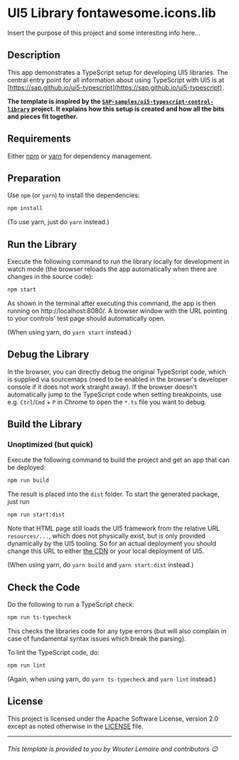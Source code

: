 # UI5 Library fontawesome.icons.lib

Insert the purpose of this project and some interesting info here...

## Description

This app demonstrates a TypeScript setup for developing UI5 libraries. The central entry point for all information about using TypeScript with UI5 is at [https://sap.github.io/ui5-typescript](https://sap.github.io/ui5-typescript).

**The template is inspired by the [`SAP-samples/ui5-typescript-control-library`](https://github.com/SAP-samples/ui5-typescript-control-library) project. It explains how this setup is created and how all the bits and pieces fit together.**

## Requirements

Either [npm](https://www.npmjs.com/) or [yarn](https://yarnpkg.com/) for dependency management.

## Preparation

Use `npm` (or `yarn`) to install the dependencies:

```sh
npm install
```

(To use yarn, just do `yarn` instead.)

## Run the Library

Execute the following command to run the library locally for development in watch mode (the browser reloads the app automatically when there are changes in the source code):

```sh
npm start
```

As shown in the terminal after executing this command, the app is then running on http://localhost:8080/. A browser window with the URL pointing to your controls' test page should automatically open.

(When using yarn, do `yarn start` instead.)

## Debug the Library

In the browser, you can directly debug the original TypeScript code, which is supplied via sourcemaps (need to be enabled in the browser's developer console if it does not work straight away). If the browser doesn't automatically jump to the TypeScript code when setting breakpoints, use e.g. `Ctrl`/`Cmd` + `P` in Chrome to open the `*.ts` file you want to debug.

## Build the Library

### Unoptimized (but quick)

Execute the following command to build the project and get an app that can be deployed:

```sh
npm run build
```

The result is placed into the `dist` folder. To start the generated package, just run

```sh
npm run start:dist
```

Note that HTML page still loads the UI5 framework from the relative URL `resources/...`, which does not physically exist, but is only provided dynamically by the UI5 tooling. So for an actual deployment you should change this URL to either [the CDN](https://sdk.openui5.org/#/topic/2d3eb2f322ea4a82983c1c62a33ec4ae) or your local deployment of UI5.

(When using yarn, do `yarn build` and `yarn start:dist` instead.)

## Check the Code

Do the following to run a TypeScript check:

```sh
npm run ts-typecheck
```

This checks the libraries code for any type errors (but will also complain in case of fundamental syntax issues which break the parsing).

To lint the TypeScript code, do:

```sh
npm run lint
```

(Again, when using yarn, do `yarn ts-typecheck` and `yarn lint` instead.)

## License

This project is licensed under the Apache Software License, version 2.0 except as noted otherwise in the [LICENSE](LICENSE) file.

---

###### This template is provided to you by Wouter Lemaire and contributors :wink:
